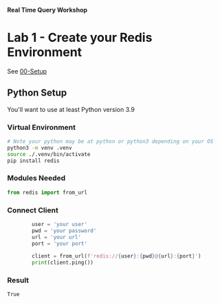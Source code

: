 **Real Time Query Workshop**

# Lab 1 - Create your Redis Environment

See [00-Setup](../../00-Setup/README.md)

## Python Setup
You'll want to use at least Python version 3.9

### Virtual Environment
```bash
# Note your python may be at python or python3 depending on your OS
python3 -m venv .venv
source ./.venv/bin/activate
pip install redis
```
### Modules Needed
``` python
from redis import from_url
```
### Connect Client
```python
        user = 'your user'
        pwd = 'your password'
        url = 'your url'
        port = 'your port'
    
        client = from_url(f'redis://{user}:{pwd}@{url}:{port}')
        print(client.ping())
```
### Result
```bash
True
```